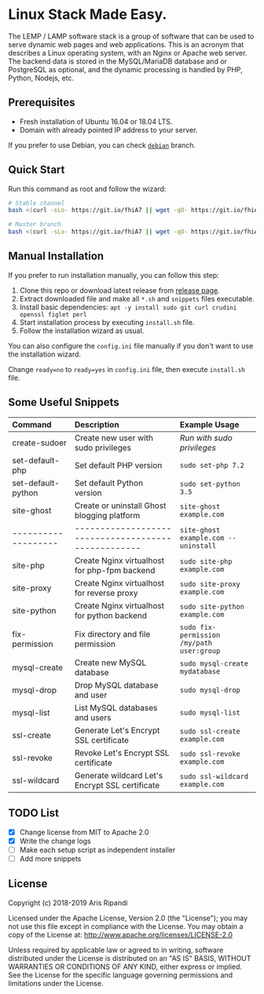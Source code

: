 # Linux Stack Made Easy.

The LEMP / LAMP software stack is a group of software that can be used
to serve dynamic web pages and web applications. This is an acronym
that describes a Linux operating system, with an Nginx or Apache web
server. The backend data is stored in the MySQL/MariaDB database and
or PostgreSQL as optional, and the dynamic processing is handled by
PHP, Python, Nodejs, etc.

## Prerequisites

- Fresh installation of Ubuntu 16.04 or 18.04 LTS.
- Domain with already pointed IP address to your server.

If you prefer to use Debian, you can check [`debian`](//github.com/riipandi/stackup/tree/debian) branch.

## Quick Start

Run this command as root and follow the wizard:

```sh
# Stable channel
bash <(curl -sLo- https://git.io/fhiA7 || wget -qO- https://git.io/fhiA7)

# Master branch
bash <(curl -sLo- https://git.io/fhiA7 || wget -qO- https://git.io/fhiA7) --dev
```

## Manual Installation

If you prefer to run installation manually, you can follow this step:

1. Clone this repo or download latest release from [release page](//github.com/riipandi/stackup/releases/latest).
2. Extract downloaded file and make all `*.sh` and `snippets` files executable.
3. Install basic dependencies: `apt -y install sudo git curl crudini openssl figlet perl`
4. Start installation process by executing `install.sh` file.
5. Follow the installation wizard as usual.

You can also configure the `config.ini` file manually if you don't want to use the installation wizard.

Change `ready=no` to `ready=yes` in `config.ini` file, then execute `install.sh` file.

## Some Useful Snippets

| Command             | Description                                         | Example Usage
| :------------------ | :-------------------------------------------------- | :------------
| create-sudoer       | Create new user with sudo privileges                | _Run with sudo privileges_
| set-default-php     | Set default PHP version                             | `sudo set-php 7.2`
| set-default-python  | Set default Python version                          | `sudo set-python 3.5`
| site-ghost          | Create or uninstall Ghost blogging platform         | `site-ghost example.com`
| ------------------- | --------------------------------------------------- | `site-ghost example.com --uninstall`
| site-php            | Create Nginx virtualhost for php-fpm backend        | `sudo site-php example.com`
| site-proxy          | Create Nginx virtualhost for reverse proxy          | `sudo site-proxy example.com`
| site-python         | Create Nginx virtualhost for python backend         | `sudo site-python example.com`
| fix-permission      | Fix directory and file permission                   | `sudo fix-permission /my/path user:group`
| mysql-create        | Create new MySQL database                           | `sudo mysql-create mydatabase`
| mysql-drop          | Drop MySQL database and user                        | `sudo mysql-drop`
| mysql-list          | List MySQL databases and users                      | `sudo mysql-list`
| ssl-create          | Generate Let's Encrypt SSL certificate              | `sudo ssl-create example.com`
| ssl-revoke          | Revoke Let's Encrypt SSL certificate                | `sudo ssl-revoke example.com`
| ssl-wildcard        | Generate wildcard Let's Encrypt SSL certificate     | `sudo ssl-wildcard example.com`

## TODO List

- [x] Change license from MIT to Apache 2.0
- [x] Write the change logs
- [ ] Make each setup script as independent installer
- [ ] Add more snippets

## License

Copyright (c) 2018-2019 Aris Ripandi

Licensed under the Apache License, Version 2.0 (the "License");
you may not use this file except in compliance with the License.
You may obtain a copy of the License at: <http://www.apache.org/licenses/LICENSE-2.0>

Unless required by applicable law or agreed to in writing, software
distributed under the License is distributed on an "AS IS" BASIS,
WITHOUT WARRANTIES OR CONDITIONS OF ANY KIND, either express or implied.
See the License for the specific language governing permissions and
limitations under the License.
